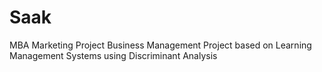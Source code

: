 # Saak
MBA Marketing Project
Business Management Project based on Learning Management Systems using Discriminant Analysis
